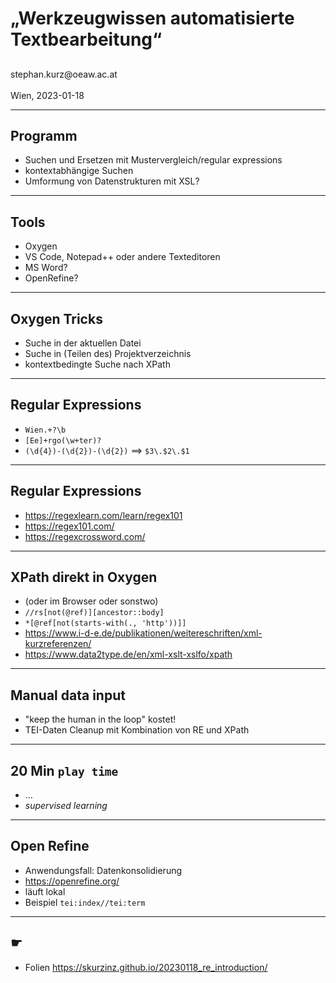 # „Werkzeugwissen automatisierte Textbearbeitung“

## 

<div id="top-right">
</div>

<div id="bottom-left">
stephan.kurz@oeaw.ac.at
</div>

<div id="bottom-right">
<https://skurzinz.github.io/20230118_re_introduction/><br/>
Wien, 2023-01-18
</div>

---

## Programm 

* Suchen und Ersetzen mit Mustervergleich/regular expressions
* kontextabhängige Suchen
* Umformung von Datenstrukturen mit XSL? 

---

## Tools 

* Oxygen
* VS Code, Notepad++ oder andere Texteditoren
* MS Word? 
* OpenRefine? 

---

## Oxygen Tricks

* Suche in der aktuellen Datei
* Suche in (Teilen des) Projektverzeichnis
* kontextbedingte Suche nach XPath

---

## Regular Expressions

* `Wien.+?\b` 
* `[Ee]+rgo(\w+ter)?`
* `(\d{4})-(\d{2})-(\d{2})` ==> `$3\.$2\.$1`

---

## Regular Expressions

* <https://regexlearn.com/learn/regex101>
* <https://regex101.com/>
* <https://regexcrossword.com/>

---

## XPath direkt in Oxygen

* (oder im Browser oder sonstwo)
* `//rs[not(@ref)][ancestor::body]`
* `*[@ref[not(starts-with(., 'http'))]]`
* <https://www.i-d-e.de/publikationen/weitereschriften/xml-kurzreferenzen/>
* <https://www.data2type.de/en/xml-xslt-xslfo/xpath>

---

## Manual data input 

* "keep the human in the loop" kostet! 
* TEI-Daten Cleanup mit Kombination von RE und XPath

---

## 20 Min `play time`

* …
* *supervised learning*

--- 

## Open Refine

* Anwendungsfall: Datenkonsolidierung
* <https://openrefine.org/>
* läuft lokal
* Beispiel `tei:index//tei:term`

---

## ☛

* Folien https://skurzinz.github.io/20230118_re_introduction/
